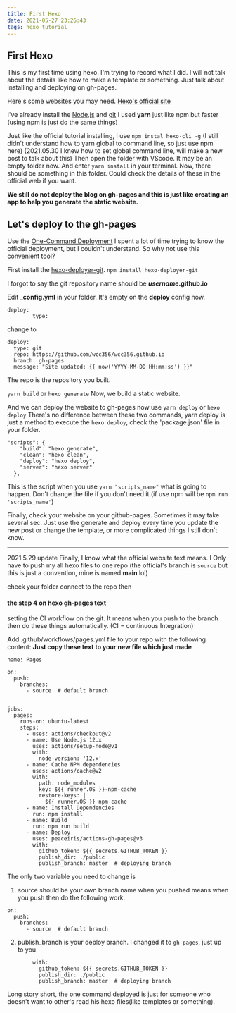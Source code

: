 ```yaml
---
title: First Hexo
date: 2021-05-27 23:26:43
tags: hexo_tutorial
---
```


## First Hexo

This is my first time using hexo. I'm trying to record what I did. I will not talk about the details like how to make a template or something. Just talk about installing and deploying on gh-pages.

Here's some websites you may need.
[Hexo's official site](https://hexo.io/docs/writing)

I've already install the [Node.js](https://nodejs.org/en/) and [git](https://git-scm.com/)
I used **yarn** just like npm but faster (using npm is just do the same things)

Just like the official tutorial installing, I use
`npm instal hexo-cli -g`
(I still didn't understand how to yarn global to command line, so just use npm here)
(2021.05.30 I knew how to set global command line, will make a new post to talk about this)
Then open the folder with VScode. It may be an empty folder now.
And enter `yarn install` in your terminal.
Now, there should be something in this folder.
Could check the details of these in the official web if you want.

**We still do not deploy the blog on gh-pages and this is just like creating an app to help you generate the static website.**

## Let's deploy to the gh-pages

Use the [One-Command Deployment](https://hexo.io/docs/one-command-deployment)
I spent a lot of time trying to know the official deployment, but I couldn't understand. So why not use this convenient tool?

First install the [hexo-deployer-git](https://classic.yarnpkg.com/en/package/hexo-deployer-git).
`npm install hexo-deployer-git`

I forgot to say the git repository name should be
**_username_.github.io**

Edit **\_config.yml** in your folder. It's empty on the **deploy** config now.

```
deploy:
        type:
```

change to

```
deploy:
  type: git
  repo: https://github.com/wcc356/wcc356.github.io
  branch: gh-pages
  message: "Site updated: {{ now('YYYY-MM-DD HH:mm:ss') }}"
```

The repo is the repository you built.

`yarn build` or `hexo generate`
Now, we build a static website.

And we can deploy the website to gh-pages now
use
`yarn deploy` or `hexo deploy`
There's no difference between these two commands, yarn deploy is just a method to execute the `hexo deploy`, check the 'package.json' file in your folder.

```
"scripts": {
    "build": "hexo generate",
    "clean": "hexo clean",
    "deploy": "hexo deploy",
    "server": "hexo server"
  },
```

This is the script when you use `yarn "scripts_name"` what is going to happen. Don't change the file if you don't need it.(if use npm will be `npm run 'scripts_name'`)

Finally, check your website on your github-pages. Sometimes it may take several sec.
Just use the generate and deploy every time you update the new post or change the template, or more complicated things I still don't know.

---

2021.5.29 update
Finally, I know what the official website text means.
I Only have to push my all hexo files to one repo (the official's branch is `source` but this is just a convention, mine is named **main** lol)

check your folder connect to the repo then

#### the step 4 on hexo gh-pages text

setting the CI workflow on the git.
It means when you push to the branch then do these things automatically.
(CI = continuous Integration)

Add .github/workflows/pages.yml file to your repo with the following content:
**Just copy these text to your new file which just made**

```
name: Pages

on:
  push:
    branches:
      - source  # default branch


jobs:
  pages:
    runs-on: ubuntu-latest
    steps:
      - uses: actions/checkout@v2
      - name: Use Node.js 12.x
        uses: actions/setup-node@v1
        with:
          node-version: '12.x'
      - name: Cache NPM dependencies
        uses: actions/cache@v2
        with:
          path: node_modules
          key: ${{ runner.OS }}-npm-cache
          restore-keys: |
            ${{ runner.OS }}-npm-cache
      - name: Install Dependencies
        run: npm install
      - name: Build
        run: npm run build
      - name: Deploy
        uses: peaceiris/actions-gh-pages@v3
        with:
          github_token: ${{ secrets.GITHUB_TOKEN }}
          publish_dir: ./public
          publish_branch: master  # deploying branch

```

The only two variable you need to change is

1. source should be your own branch name when you pushed
   means when you push then do the following work.

```
on:
  push:
    branches:
      - source  # default branch
```

2. publish_branch is your deploy branch.
   I changed it to `gh-pages`, just up to you

```
        with:
          github_token: ${{ secrets.GITHUB_TOKEN }}
          publish_dir: ./public
          publish_branch: master  # deploying branch
```

Long story short, the one command deployed is just for someone who doesn't want to other's read his hexo files(like templates or something).
